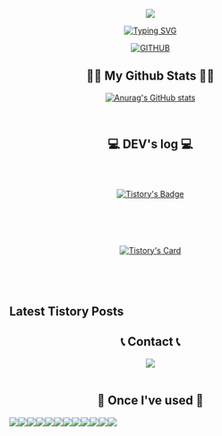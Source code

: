 <p align='center'>
    <img src="https://capsule-render.vercel.app/api?type=waving&color=auto&height=300&section=header&text=Welcome💻&fontSize=70&animation=fadeIn&fontAlignY=38&desc=&descAlignY=51&descAlign=62"/>
</p>

<div align="center">

[![Typing SVG](https://readme-typing-svg.herokuapp.com/?color=72C4BF&lines=Hello+World🌎🤖&font=Montserrat&size=30)](https://git.io/typing-svg)
</div>

<div align="center">
    
[![GITHUB](https://hits.seeyoufarm.com/api/count/incr/badge.svg?url=https%3A%2F%2Fgithub.com%2Fjiholee0&count_bg=%23F29494&title_bg=%232F2E2E&icon=github.svg&icon_color=%23FFFFFF&title=GITHUB&edge_flat=false)](https://github.com/YirangKim/)
</div>

<!-- <p align='center'> ☁️ SNS list ☁️</p>
<p align='center'>
    <a href="https://www.google.co.kr/" target="_blank">
        <img src="https://img.shields.io/badge/JANUARY%20-%234FC08D.svg?style=flat-square&logo=JANUARY&logoColor=white"/>
    </a>

   <a href="https://www.google.co.kr/" target="_blank">
        <img src="https://img.shields.io/badge/FEBRUARY%20-%234FC08D.svg?style=flat-square&logo=FEBRUARY&logoColor=white"/>
    </a>
    
  <a href="https://github.com/kyechan99/capsule-render/labels/Idea">
    <img src="https://img.shields.io/badge/IDEA%20ISSUE%20-%23F7DF1E.svg?&style=for-the-badge&&logoColor=white"/>
  </a>
  <a href="#demo">
    <img src="https://img.shields.io/badge/DEMO%20-%234FC08D.svg?&style=for-the-badge&&logoColor=white"/>
  </a>
  <a href="https://capsule-render.vercel.app/">
    <img src="https://img.shields.io/badge/Generator%20-%235c86fa.svg?&style=for-the-badge&&logoColor=white"/>
  </a>
</p>  -->

<h2 align="center">👩‍💻 My Github Stats 👩‍💻</h2>

<div align="center">
    
[![Anurag's GitHub stats](https://github-readme-stats.vercel.app/api?username=YirangKim)](https://github.com/YirangKim/github-readme-stats)
</div><br>

<h2 align="center">💻 DEV's log 💻</h2>
<div align="center">
<div style="display:flex; flex-direction:column;">
<p align='center'>

[![Tistory's Badge](https://github-readme-tistory-card.vercel.app/api/badge?name=Tstory&theme=dark)](https://rangyi.tistory.com/)
</p>
<p align='center'>

[![Tistory's Card](https://github-readme-tistory-card.vercel.app/api?name=rangyi&theme=default)](https://rangyi.tistory.com/)
</p>

<!-- [![Tistory's Card](https://github-readme-tistory-card.vercel.app/api?name=rangyi&postId=33&theme=default)](https://rangyi.tistory.com/) -->
</div>
</div><br>

## Latest Tistory Posts

<!-- 이 섹션은 GitHub Actions에 의해 자동으로 업데이트 됩니다 -->

<h2 align="center">📞 Contact 📞</h2>
<div align="center">
    <a href="mailto:olrang.2@gmail.com">
        <img src="https://img.shields.io/badge/Gmail-EA4335?style=for-the-badge&logo=Gmail&logoColor=white"> 
    </a>
</div><br>

<div align="center">
    
<h2 align="center">🔨 Once I've used 🔨</h2>

<div style="display:flex; flex-direction:row;">
    <img src="https://img.shields.io/badge/Java-007396?style=for-the-badge&logo=Java&logoColor=white"> 
    <img src="https://img.shields.io/badge/Spring Boot-6DB33F?style=for-the-badge&logo=spring boot&logoColor=white"> 
    <!--<img src="https://img.shields.io/badge/Gradle-02303A?style=for-the-badge&logo=gradle&logoColor=white">
    <!--<img src="https://img.shields.io/badge/oracle-F80000?style=for-the-badge&logo=oracle&logoColor=white"> --> 
    <img src="https://img.shields.io/badge/mysql-4479A1?style=for-the-badge&logo=mysql&logoColor=white"> 
        <img src="https://img.shields.io/badge/mariadb-162d4a?style=for-the-badge&logo=mysql&logoColor=white"> 
    <br>
    <img src="https://img.shields.io/badge/firebase-FFCA28?style=for-the-badge&logo=firebase&logoColor=white">
    <!-- <img src="https://img.shields.io/badge/linux-FCC624?style=for-the-badge&logo=linux&logoColor=black"> -->
    <img src="https://img.shields.io/badge/apache tomcat-F8DC75?style=for-the-badge&logo=apachetomcat&logoColor=black">
    <img src="https://img.shields.io/badge/Amazon AWS-232F3E?style=for-the-badge&logo=amazon aws&logoColor=white"> 
    <img src="https://img.shields.io/badge/Amazon EC2-FF9900?style=for-the-badge&logo=amazon ec2&logoColor=white"> 
    <!-- <img src="https://img.shields.io/badge/Amazon RDS-527FFF?style=for-the-badge&logo=amazon rds&logoColor=white"> -->
    <br>
    <img src="https://img.shields.io/badge/html5-E34F26?style=flat-square&logo=html5&logoColor=white"> 
    <img src="https://img.shields.io/badge/css-1572B6?style=flat-square&logo=css3&logoColor=white"> 
    <img src="https://img.shields.io/badge/javascript-F7DF1E?style=flat-square&logo=javascript&logoColor=black"> 
    <!-- <img src="https://img.shields.io/badge/Backbone.js-0071B5?style=flat-square&logo=backbone.js&logoColor=black"> -->
    <img src="https://img.shields.io/badge/bootstrap-7952B3?style=flat-square&logo=bootstrap&logoColor=white">
    <br>
    <!-- <img src="https://img.shields.io/badge/Kotlin-7F52FF?style=flat-square&logo=kotlin&logoColor=white"> -->
    <!-- <img src="https://img.shields.io/badge/Andoid Studio-3DDC84?style=flat-square&logo=android studio&logoColor=white"> -->
    <!-- <img src="https://img.shields.io/badge/python-3776AB?style=flat-square&logo=python&logoColor=white"> -->
    <!-- <img src="https://img.shields.io/badge/OpenCV-5C3EE8?style=flat-square&logo=opencv&logoColor=white"> -->
    <br>
</div><br>
</div>
</div>

